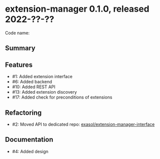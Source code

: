 # extension-manager 0.1.0, released 2022-??-??

Code name:

## Summary

## Features

* #1: Added extension interface
* #6: Added backend
* #10: Added REST API
* #13: Added extension discovery
* #17: Added check for preconditions of extensions

## Refactoring

* #2: Moved API to dedicated repo: [exasol/extension-manager-interface](https://github.com/exasol/extension-manager-interface/)

## Documentation

* #4: Added design

